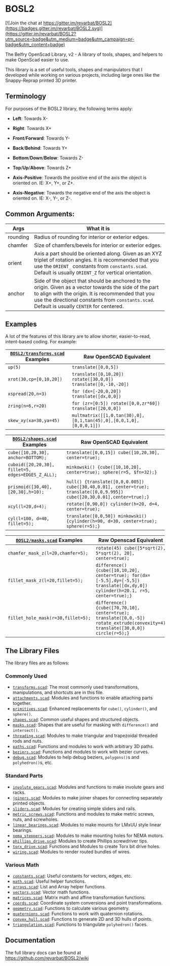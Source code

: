# BOSL2

[![Join the chat at https://gitter.im/revarbat/BOSL2](https://badges.gitter.im/revarbat/BOSL2.svg)](https://gitter.im/revarbat/BOSL2?utm_source=badge&utm_medium=badge&utm_campaign=pr-badge&utm_content=badge)

The Belfry OpenScad Library, v2 - A library of tools, shapes, and helpers to make OpenScad easier to use.

This library is a set of useful tools, shapes and manipulators that I developed while working on various
projects, including large ones like the Snappy-Reprap printed 3D printer.


## Terminology
For purposes of the BOSL2 library, the following terms apply:
- **Left**: Towards X-
- **Right**: Towards X+
- **Front**/**Forward**: Towards Y-
- **Back**/**Behind**: Towards Y+
- **Bottom**/**Down**/**Below**: Towards Z-
- **Top**/**Up**/**Above**: Towards Z+

- **Axis-Positive**: Towards the positive end of the axis the object is oriented on.  IE: X+, Y+, or Z+.
- **Axis-Negative**: Towards the negative end of the axis the object is oriented on.  IE: X-, Y-, or Z-.

## Common Arguments:

Args     | What it is
-------- | ----------------------------------------
rounding | Radius of rounding for interior or exterior edges.
chamfer  | Size of chamfers/bevels for interior or exterior edges.
orient   | Axis a part should be oriented along.  Given as an XYZ triplet of rotation angles.  It is recommended that you use the `ORIENT_` constants from `constants.scad`.  Default is usually `ORIENT_Z` for vertical orientation.
anchor   | Side of the object that should be anchored to the origin. Given as a vector towards the side of the part to align with the origin.  It is recommended that you use the directional constants from `constants.scad`.  Default is usually `CENTER` for centered.


## Examples
A lot of the features of this library are to allow shorter, easier-to-read, intent-based coding.  For example:

[`BOSL2/transforms.scad`](https://github.com/revarbat/BOSL2/wiki/transforms.scad) Examples | Raw OpenSCAD Equivalent
------------------------------- | -------------------------------
`up(5)`                         | `translate([0,0,5])`
`xrot(30,cp=[0,10,20])`         | `translate([0,10,20]) rotate([30,0,0]) translate([0,-10,-20])`
`xspread(20,n=3)`               | `for (dx=[-20,0,20]) translate([dx,0,0])`
`zring(n=6,r=20)`               | `for (zr=[0:5]) rotate([0,0,zr*60]) translate([20,0,0])`
`skew_xy(xa=30,ya=45)`          | `multmatrix([[1,0,tan(30),0],[0,1,tan(45),0],[0,0,1,0],[0,0,0,1]])`

[`BOSL2/shapes.scad`](https://github.com/revarbat/BOSL2/wiki/shapes.scad) Examples | Raw OpenSCAD Equivalent
---------------------------------- | -------------------------------
`cube([10,20,30], anchor=BOTTOM);` | `translate([0,0,15]) cube([10,20,30], center=true);`
`cuboid([20,20,30], fillet=5, edges=EDGES_Z_ALL);` | `minkowski() {cube([10,10,20], center=true); sphere(r=5, $fn=32);}`
`prismoid([30,40],[20,30],h=10);`  | `hull() {translate([0,0,0.005]) cube([30,40,0.01], center=true); translate([0,0,9.995]) cube([20,30,0.01],center=true);}`
`xcyl(l=20,d=4);`                  | `rotate([0,90,0]) cylinder(h=20, d=4, center=true);`
`cyl(l=100, d=40, fillet=5);`      | `translate([0,0,50]) minkowski() {cylinder(h=90, d=30, center=true); sphere(r=5);}`

[`BOSL2/masks.scad`](https://github.com/revarbat/BOSL2/wiki/masks.scad) Examples | Raw Openscad Equivalent
----------------------------------- | -------------------------------
`chamfer_mask_z(l=20,chamfer=5);`   | `rotate(45) cube([5*sqrt(2), 5*sqrt(2), 20], center=true);`
`fillet_mask_z(l=20,fillet=5);`     | `difference() {cube([10,10,20], center=true); for(dx=[-5,5],dy=[-5,5]) translate([dx,dy,0]) cylinder(h=20.1, r=5, center=true);}`
`fillet_hole_mask(r=30,fillet=5);`  | `difference() {cube([70,70,10], center=true); translate([0,0,-5]) rotate_extrude(convexity=4) translate([30,0,0]) circle(r=5);}`


## The Library Files
The library files are as follows:

### Commonly Used
  - [`transforms.scad`](https://github.com/revarbat/BOSL2/wiki/transforms.scad): The most commonly used transformations, manipulations, and shortcuts are in this file.
  - [`attachments.scad`](https://github.com/revarbat/BOSL2/wiki/attachments.scad): Modules and functions to enable attaching parts together.
  - [`primitives.scad`](https://github.com/revarbat/BOSL2/wiki/primitives.scad): Enhanced replacements for `cube()`, `cylinder()`, and `sphere()`.
  - [`shapes.scad`](https://github.com/revarbat/BOSL2/wiki/shapes.scad): Common useful shapes and structured objects.
  - [`masks.scad`](https://github.com/revarbat/BOSL2/wiki/masks.scad): Shapes that are useful for masking with `difference()` and `intersect()`.
  - [`threading.scad`](https://github.com/revarbat/BOSL2/wiki/threading.scad): Modules to make triangular and trapezoidal threaded rods and nuts.
  - [`paths.scad`](https://github.com/revarbat/BOSL2/wiki/paths.scad): Functions and modules to work with arbitrary 3D paths.
  - [`beziers.scad`](https://github.com/revarbat/BOSL2/wiki/beziers.scad): Functions and modules to work with bezier curves.
  - [`debug.scad`](https://github.com/revarbat/BOSL2/wiki/debug.scad): Modules to help debug beziers, `polygons()`s and `polyhedron()`s, etc.

### Standard Parts
  - [`involute_gears.scad`](https://github.com/revarbat/BOSL2/wiki/involute_gears.scad): Modules and functions to make involute gears and racks.
  - [`joiners.scad`](https://github.com/revarbat/BOSL2/wiki/joiners.scad): Modules to make joiner shapes for connecting separately printed objects.
  - [`sliders.scad`](https://github.com/revarbat/BOSL2/wiki/sliders.scad): Modules for creating simple sliders and rails.
  - [`metric_screws.scad`](https://github.com/revarbat/BOSL2/wiki/metric_screws.scad): Functions and modules to make metric screws, nuts, and screwholes.
  - [`linear_bearings.scad`](https://github.com/revarbat/BOSL2/wiki/linear_bearings.scad): Modules to make mounts for LMxUU style linear bearings.
  - [`nema_steppers.scad`](https://github.com/revarbat/BOSL2/wiki/nema_steppers.scad): Modules to make mounting holes for NEMA motors.
  - [`phillips_drive.scad`](https://github.com/revarbat/BOSL2/wiki/phillips_drive.scad): Modules to create Phillips screwdriver tips.
  - [`torx_drive.scad`](https://github.com/revarbat/BOSL2/wiki/torx_drive.scad): Functions and Modules to create Torx bit drive holes.
  - [`wiring.scad`](https://github.com/revarbat/BOSL2/wiki/wiring.scad): Modules to render routed bundles of wires.

### Various Math
  - [`constants.scad`](https://github.com/revarbat/BOSL2/wiki/constants.scad): Useful constants for vectors, edges, etc.
  - [`math.scad`](https://github.com/revarbat/BOSL2/wiki/math.scad): Useful helper functions.
  - [`arrays.scad`](https://github.com/revarbat/BOSL2/wiki/arrays.scad): List and Array helper functions.
  - [`vectors.scad`](https://github.com/revarbat/BOSL2/wiki/vectors.scad): Vector math functions.
  - [`matrices.scad`](https://github.com/revarbat/BOSL2/wiki/matrices.scad): Matrix math and affine transformation functions.
  - [`coords.scad`](https://github.com/revarbat/BOSL2/wiki/coords.scad): Coordinate system conversions and point transformations.
  - [`geometry.scad`](https://github.com/revarbat/BOSL2/wiki/geometry.scad): Functions to calculate various geometry.
  - [`quaternions.scad`](https://github.com/revarbat/BOSL2/wiki/quaternions.scad): Functions to work with quaternion rotations.
  - [`convex_hull.scad`](https://github.com/revarbat/BOSL2/wiki/convex_hull.scad): Functions to generate 2D and 3D hulls of points.
  - [`triangulation.scad`](https://github.com/revarbat/BOSL2/wiki/triangulation.scad): Functions to triangulate `polyhedron()` faces.

## Documentation
The full library docs can be found at https://github.com/revarbat/BOSL2/wiki


